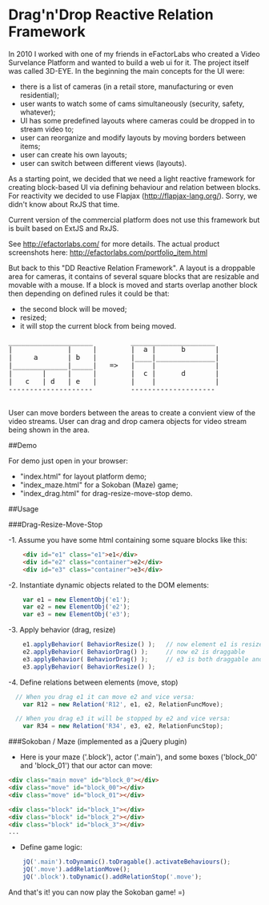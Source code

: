 Drag'n'Drop Reactive Relation Framework
=======================================

In 2010 I worked with one of my friends in eFactorLabs who created a Video Survelance Platform and wanted to build a web ui for it. The project itself was called 3D-EYE. In the beginning the main concepts for the UI were: 

- there is a list of cameras (in a retail store, manufacturing or even residential);
- user wants to watch some of cams simultaneously (security, safety, whatever);
- UI has some predefined layouts where cameras could be dropped in to stream video to;
- user can reorganize and modify layouts by moving borders between items;
- user can create his own layouts;
- user can switch between different views (layouts).

As a starting point, we decided that we need a light reactive framework for creating block-based UI via defining behaviour and relation between blocks. For reactivity we decided to use Flapjax (http://flapjax-lang.org/). Sorry, we didn't know about RxJS that time.

Current version of the commercial platform does not use this framework but is built based on ExtJS and RxJS.

See http://efactorlabs.com/ for more details.
The actual product screenshots here: http://efactorlabs.com/portfolio_item.html

But back to this "DD Reactive Relation Framework". A layout is a droppable area for cameras, it contains of several square blocks that are resizable and movable with a mouse. If a block is moved and starts overlap another block then depending on defined rules it could be that:
- the second block will be moved;
- resized;
- it will stop the current block from being moved.

<pre>
____________________         ____________________ 
|             |     |        |  a |      b       | 
|     a       | b   |        |____|______________|
|_____________|_____|   =>   |    |              |
|       |     |     |        |  c |      d       |   
|   c   | d   | e   |        |    |              |  
--------------------         --------------------   

</pre>

User can move borders between the areas to create a convient view of the video streams.
User can drag and drop camera objects for video stream being shown in the area.

##Demo

For demo just open in your browser:
- "index.html" for layout platform demo;
- "index_maze.html" for a Sokoban (Maze) game;
- "index_drag.html" for drag-resize-move-stop demo.

##Usage

###Drag-Resize-Move-Stop

-1. Assume you have some html containing some square blocks like this:
```html
	<div id="e1" class="e1">e1</div>
	<div id="e2" class="container">e2</div>
	<div id="e3" class="container">e3</div>
```
-2. Instantiate dynamic objects related to the DOM elements:
```js
	var e1 = new ElementObj('e1');
	var e2 = new ElementObj('e2');
	var e3 = new ElementObj('e3');
```
-3. Apply behavior (drag, resize)
```js
	e1.applyBehavior( BehaviorResize() );   // now element e1 is resizeable
	e2.applyBehavior( BehaviorDrag() );     // now e2 is draggable
	e3.applyBehavior( BehaviorDrag() );     // e3 is both draggable and resizeable
	e3.applyBehavior( BehaviorResize() );
```
-4. Define relations between elements (move, stop)
```js
  // When you drag e1 it can move e2 and vice versa:
	var R12 = new Relation('R12', e1, e2, RelationFuncMove);

  // When you drag e3 it will be stopped by e2 and vice versa:
	var R34 = new Relation('R34', e3, e2, RelationFuncStop);
```

###Sokoban / Maze (implemented as a jQuery plugin)

- Here is your maze ('.block'), actor ('.main'), and some boxes ('block_00' and 'block_01') that our actor can move:
```html
<div class="main move" id="block_0"></div>
<div class="move" id="block_00"></div>
<div class="move" id="block_01"></div>

<div class="block" id="block_1"></div>
<div class="block" id="block_2"></div>
<div class="block" id="block_3"></div>
...
```
- Define game logic:
```js
	jQ('.main').toDynamic().toDragable().activateBehaviours();
	jQ('.move').addRelationMove();
	jQ('.block').toDynamic().addRelationStop('.move');
```
And that's it! you can now play the Sokoban game! =)

